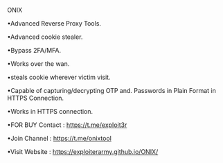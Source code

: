 ONIX
 
•Advanced Reverse Proxy Tools.

•Advanced cookie stealer.

•Bypass 2FA/MFA.

•Works over the wan.

•steals cookie wherever victim visit.

•Capable of capturing/decrypting OTP and.
 Passwords in Plain Format in HTTPS Connection.
 
•Works in HTTPS connection.

•FOR BUY Contact : https://t.me/expIoit3r

•Join Channel    : https://t.me/onixtool

•Visit Website   : https://exploiterarmy.github.io/ONIX/
